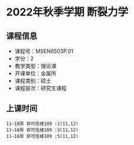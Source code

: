# 2022年秋季学期 断裂力学 






## 课程信息

- 课程号：MSEN6503P.01
- 学分：2
- 教学类型：理论课
- 开课单位：金属所
- 课程类别：硕士
- 课程层次：研究生课程

## 上课时间

```
11~18周 郭可信楼109 :1(11,12)
11~18周 郭可信楼109 :3(11,12)
11~18周 郭可信楼109 :5(11,12)
```

